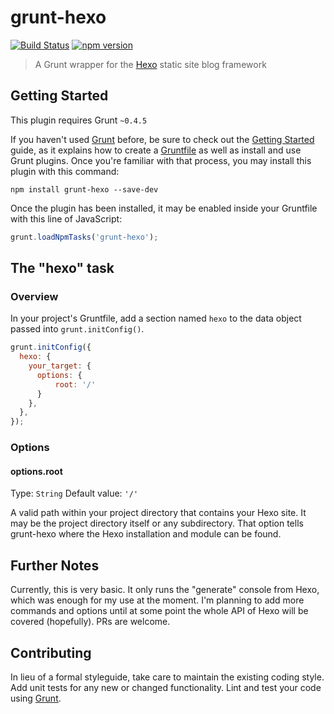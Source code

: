 # grunt-hexo

[![Build Status](https://travis-ci.org/4nduril/grunt-hexo.svg?branch=master)](https://travis-ci.org/4nduril/grunt-hexo)
[![npm version](https://badge.fury.io/js/grunt-hexo.svg)](https://badge.fury.io/js/grunt-hexo)

> A Grunt wrapper for the [Hexo](https://github.com/hexojs/hexo) static site blog framework

## Getting Started
This plugin requires Grunt `~0.4.5`

If you haven't used [Grunt](http://gruntjs.com/) before, be sure to check out the [Getting Started](http://gruntjs.com/getting-started) guide, as it explains how to create a [Gruntfile](http://gruntjs.com/sample-gruntfile) as well as install and use Grunt plugins. Once you're familiar with that process, you may install this plugin with this command:

```shell
npm install grunt-hexo --save-dev
```

Once the plugin has been installed, it may be enabled inside your Gruntfile with this line of JavaScript:

```js
grunt.loadNpmTasks('grunt-hexo');
```

## The "hexo" task

### Overview
In your project's Gruntfile, add a section named `hexo` to the data object passed into `grunt.initConfig()`.

```js
grunt.initConfig({
  hexo: {
    your_target: {
      options: {
		  root: '/'
	  }
    },
  },
});
```

### Options

#### options.root
Type: `String`
Default value: `'/'`

A valid path within your project directory that contains your Hexo site. It may be the project directory itself or any subdirectory. That option tells grunt-hexo where the Hexo installation and module can be found.

## Further Notes

Currently, this is very basic. It only runs the "generate" console from Hexo, which was enough for my use at the moment. I'm planning to add more commands and options until at some point the whole API of Hexo will be covered (hopefully). PRs are welcome.

## Contributing
In lieu of a formal styleguide, take care to maintain the existing coding style. Add unit tests for any new or changed functionality. Lint and test your code using [Grunt](http://gruntjs.com/).

